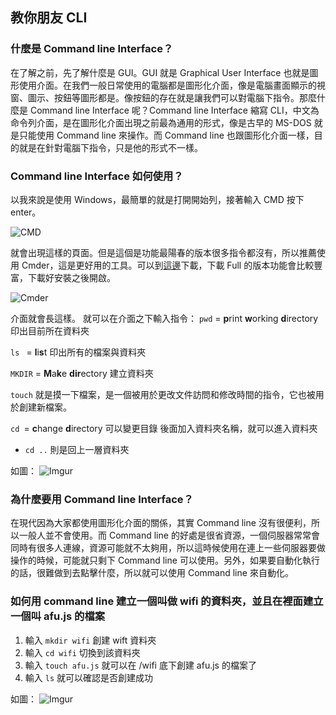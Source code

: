 ## 教你朋友 CLI
### 什麼是 Command line Interface？
在了解之前，先了解什麼是 GUI。GUI 就是 Graphical User Interface 也就是圖形使用介面。在我們一般日常使用的電腦都是圖形化介面，像是電腦畫面顯示的視窗、圖示、按鈕等圖形都是。像按鈕的存在就是讓我們可以對電腦下指令。那麼什麼是 Command line Interface 呢？Command line Interface 縮寫 CLI，中文為命令列介面，是在圖形化介面出現之前最為通用的形式，像是古早的 MS-DOS 就是只能使用 Command line 來操作。而 Command line 也跟圖形化介面一樣，目的就是在針對電腦下指令，只是他的形式不一樣。

### Command line Interface 如何使用？
以我來說是使用 Windows，最簡單的就是打開開始列，接著輸入 CMD 按下 enter。

![CMD](https://i.imgur.com/wCVgCXa.jpg)

就會出現這樣的頁面。但是這個是功能最陽春的版本很多指令都沒有，所以推薦使用 Cmder，這是更好用的工具。可以到[這邊](https://cmder.net/)下載，下載 Full 的版本功能會比較豐富，下載好安裝之後開啟。

![Cmder](https://i.imgur.com/4nUlUvS.jpg)

介面就會長這樣。
就可以在介面之下輸入指令：
`pwd` = **p**rint **w**orking **d**irectory 印出目前所在資料夾

`ls ` = **l**i**s**t 印出所有的檔案與資料夾

`MKDIR` = **M**a**k**e **dir**ectory 建立資料夾

`touch` 就是摸一下檔案，是一個被用於更改文件訪問和修改時間的指令，它也被用於創建新檔案。

`cd `=  **c**hange  **d**irectory 可以變更目錄 後面加入資料夾名稱，就可以進入資料夾 
- `cd ..` 則是回上一層資料夾


如圖：
![Imgur](https://i.imgur.com/Mc8qDTp.png)


### 為什麼要用 Command line Interface？
在現代因為大家都使用圖形化介面的關係，其實 Command line 沒有很便利，所以一般人並不會使用。而 Command line 的好處是很省資源，一個伺服器常常會同時有很多人連線，資源可能就不太夠用，所以這時候使用在連上一些伺服器要做操作的時候，可能就只剩下 Command line 可以使用。另外，如果要自動化執行的話，很難做到去點擊什麼，所以就可以使用 Command line 來自動化。

### 如何用 command line 建立一個叫做 wifi 的資料夾，並且在裡面建立一個叫 afu.js 的檔案

1. 輸入 `mkdir wifi`  創建 wift 資料夾
2. 輸入 `cd wifi` 切換到該資料夾
3. 輸入 `touch afu.js` 就可以在 /wifi 底下創建 afu.js 的檔案了
4. 輸入 `ls` 就可以確認是否創建成功


如圖：
![Imgur](https://i.imgur.com/IZkHCs5.png)

